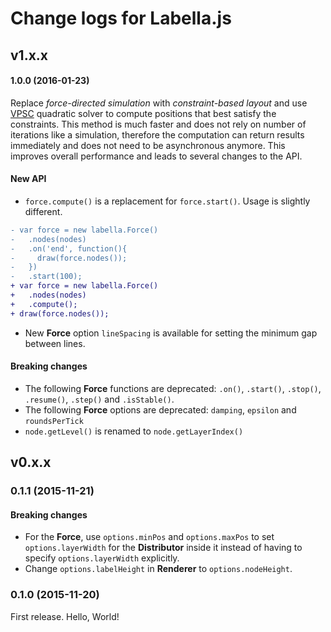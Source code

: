 # Change logs for Labella.js

## v1.x.x

<a name="1.0.0"></a>
#### 1.0.0 (2016-01-23)

Replace *force-directed simulation* with *constraint-based layout* and use [VPSC](https://github.com/tgdwyer/WebCola/wiki/What-is-VPSC%3F) quadratic solver to compute positions that best satisfy the constraints. This method is much faster and does not rely on number of iterations like a simulation, therefore the computation can return results immediately and does not need to be asynchronous anymore. This improves overall performance and leads to several changes to the API.

#### New API

- `force.compute()` is a replacement for `force.start()`. Usage is slightly different.

```diff
- var force = new labella.Force()
-   .nodes(nodes)
-   .on('end', function(){
-     draw(force.nodes());
-   })
-   .start(100);
+ var force = new labella.Force()
+   .nodes(nodes)
+   .compute();
+ draw(force.nodes());
```

- New **Force** option `lineSpacing` is available for setting the minimum gap between lines.

#### Breaking changes

- The following **Force** functions are deprecated: `.on()`, `.start()`, `.stop()`, `.resume()`, `.step()` and `.isStable()`.
- The following **Force** options are deprecated: `damping`, `epsilon` and `roundsPerTick`
- `node.getLevel()` is renamed to `node.getLayerIndex()`

## v0.x.x

<a name="0.1.1"></a>
### 0.1.1 (2015-11-21)

#### Breaking changes

- For the **Force**, use ```options.minPos``` and ```options.maxPos``` to set ```options.layerWidth``` for the **Distributor** inside it instead of having to specify ```options.layerWidth``` explicitly.
- Change ```options.labelHeight``` in **Renderer** to ```options.nodeHeight```.

<a name="0.1.0"></a>
### 0.1.0 (2015-11-20)

First release. Hello, World!